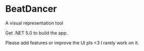 # BeatDancer
 A visual representation tool

Get .NET 5.0 to build the app.

Please add features or improve the UI pls <3 I rarely work on it.
